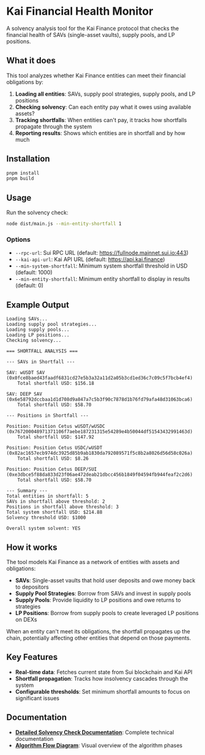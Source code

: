 # Kai Financial Health Monitor

A solvency analysis tool for the Kai Finance protocol that checks the financial health of SAVs (single-asset vaults), supply pools, and LP positions.

## What it does

This tool analyzes whether Kai Finance entities can meet their financial obligations by:

1. **Loading all entities**: SAVs, supply pool strategies, supply pools, and LP positions
2. **Checking solvency**: Can each entity pay what it owes using available assets?
3. **Tracking shortfalls**: When entities can't pay, it tracks how shortfalls propagate through the system
4. **Reporting results**: Shows which entities are in shortfall and by how much

## Installation

```bash
pnpm install
pnpm build
```

## Usage

Run the solvency check:

```bash
node dist/main.js --min-entity-shortfall 1
```

### Options

- `--rpc-url`: Sui RPC URL (default: https://fullnode.mainnet.sui.io:443)
- `--kai-api-url`: Kai API URL (default: https://api.kai.finance)
- `--min-system-shortfall`: Minimum system shortfall threshold in USD (default: 1000)
- `--min-entity-shortfall`: Minimum entity shortfall to display in results (default: 0)

## Example Output

```
Loading SAVs...
Loading supply pool strategies...
Loading supply pools...
Loading LP positions...
Checking solvency...

=== SHORTFALL ANALYSIS ===

--- SAVs in Shortfall ---

SAV: wUSDT SAV (0x0fce8baed43faadf6831cd27e5b3a32a11d2a05b3cd1ed36c7c09c5f7bcb4ef4)
    Total shortfall USD: $156.18

SAV: DEEP SAV (0x6e58792dccbaa1d1d708d9a847a7c5b3f90c7878d1b76fd79afa48d31063bca6)
    Total shortfall USD: $58.70

--- Positions in Shortfall ---

Position: Position Cetus wUSDT/wUSDC (0x767200048971371106f7aebe187231315e54289e4b50044df51543432991463d)
    Total shortfall USD: $147.92

Position: Position Cetus USDC/wUSDT (0x82ac1657ecb974dc3925d85b9ab1830da792089571f5c8b2a8026d56d58c026a)
    Total shortfall USD: $8.26

Position: Position Cetus DEEP/SUI (0xe3dbce5f88da833d23f06ae472deab21dbcc456b1849f04594fb944feaf2c2d6)
    Total shortfall USD: $58.70

--- Summary ---
Total entities in shortfall: 5
SAVs in shortfall above threshold: 2
Positions in shortfall above threshold: 3
Total system shortfall USD: $214.88
Solvency threshold USD: $1000

Overall system solvent: YES
```

## How it works

The tool models Kai Finance as a network of entities with assets and obligations:

- **SAVs**: Single-asset vaults that hold user deposits and owe money back to depositors
- **Supply Pool Strategies**: Borrow from SAVs and invest in supply pools
- **Supply Pools**: Provide liquidity to LP positions and owe returns to strategies
- **LP Positions**: Borrow from supply pools to create leveraged LP positions on DEXs

When an entity can't meet its obligations, the shortfall propagates up the chain, potentially affecting other entities that depend on those payments.

## Key Features

- **Real-time data**: Fetches current state from Sui blockchain and Kai API
- **Shortfall propagation**: Tracks how insolvency cascades through the system
- **Configurable thresholds**: Set minimum shortfall amounts to focus on significant issues

## Documentation

- **[Detailed Solvency Check Documentation](./SOLVENCY_CHECK.md)**: Complete technical documentation
- **[Algorithm Flow Diagram](./ALGORITHM_FLOW.md)**: Visual overview of the algorithm phases

